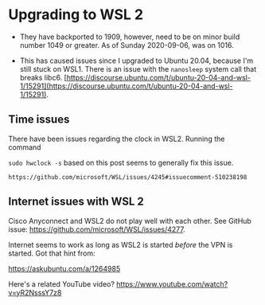 # Upgrading to WSL 2

- They have backported to 1909, however, need to be on minor build
  number 1049 or greater. As of Sunday 2020-09-06, was on 1016.

- This has caused issues since I upgraded to Ubuntu 20.04, because I'm
  still stuck on WSL1. There is an issue with the `nanosleep` system
  call that breaks libc6.
  [https://discourse.ubuntu.com/t/ubuntu-20-04-and-wsl-1/15291](https://discourse.ubuntu.com/t/ubuntu-20-04-and-wsl-1/15291).


## Time issues

There have been issues regarding the clock in WSL2. Running the command

`sudo hwclock -s` based on this post seems to generally fix this issue.

`https://github.com/microsoft/WSL/issues/4245#issuecomment-510238198`


## Internet issues with WSL 2

Cisco Anyconnect and WSL2 do not play well with each other. See GitHub
issue: https://github.com/microsoft/WSL/issues/4277.

Internet seems to work as long as WSL2 is started *before* the VPN is
started. Got that hint from:

https://askubuntu.com/a/1264985

Here's a related YouTube video?
https://www.youtube.com/watch?v=yR2NsssY7z8
